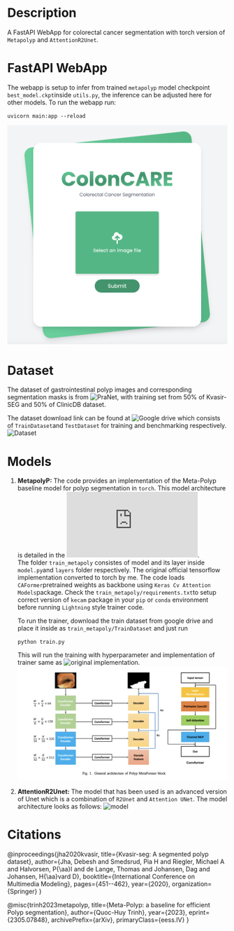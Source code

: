 # Description

A FastAPI WebApp for colorectal cancer segmentation with torch version of `Metapolyp` and `AttentionR2Unet`. 

# FastAPI WebApp
The webapp is setup to infer from trained `metapolyp` model checkpoint `best_model.ckpt`inside `utils.py`, the inference can be adjusted here for other models. 
To run the webapp run:  
```
uvicorn main:app --reload
```  
![WebApp](/media/webapp.png)
# Dataset 

The dataset of gastrointestinal polyp images and corresponding segmentation masks is from ![PraNet](https://github.com/DengPingFan/PraNet), with training set from 50% of Kvasir-SEG and 50% of ClinicDB dataset.

The dataset download link can be found at ![Google drive](https://drive.google.com/drive/folders/10SYLHNvO0fSrhhVhj5U-cFgOnTH5uGJf) which consists of `TrainDataset`and `TestDataset` for training and benchmarking respectively.
![Dataset](/media/dataset.png)

# Models
1. **MetapolyP:** The code provides an implementation of the Meta-Polyp baseline model for polyp segmentation in `torch`. This model architecture is detailed in the ![original paper](https://arxiv.org/pdf/2305.07848v3.pdf).  
   The folder `train_metapoly` consistes of model and its layer inside `model.py`and `layers` folder respectively. The original official tensorflow implementation converted to torch by me. The code loads `CAFormer`pretrained weights as backbone using `Keras Cv Attention Models`package. Check the `train_metapoly/requirements.txt`to setup correct version of `kecam` package in your `pip` or `conda` environment before running `Lightning` style trainer code.
   
   To run the trainer, download the train dataset from google drive and place it inside as `train_metapoly/TrainDataset` and just run
   ```
   python train.py
   ```
   This will run the training with hyperparameter and implementation of trainer same as ![original implementation](https://github.com/huyquoctrinh/MetaPolyp-CBMS2023/tree/main).
   ![model_metapoly](/media/model1.png)
3. **AttentionR2Unet:**
   The model that has been used is an advanced version of Unet which is a combination of `R2Unet` and `Attention UNet`. The model architecture looks as follows:
  ![model](/media/model.png)


# Citations
@inproceedings{jha2020kvasir, title={Kvasir-seg: A segmented polyp dataset}, author={Jha, Debesh and Smedsrud, Pia H and Riegler, Michael A and Halvorsen, P{\aa}l and de Lange, Thomas and Johansen, Dag and Johansen, H{\aa}vard D}, booktitle={International Conference on Multimedia Modeling}, pages={451--462}, year={2020}, organization={Springer} }  

@misc{trinh2023metapolyp,
      title={Meta-Polyp: a baseline for efficient Polyp segmentation}, 
      author={Quoc-Huy Trinh},
      year={2023},
      eprint={2305.07848},
      archivePrefix={arXiv},
      primaryClass={eess.IV}
}
